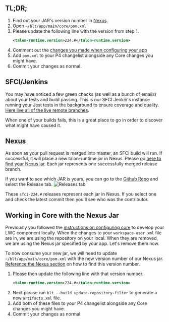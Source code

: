 ## TL;DR;

1. Find out your JAR's version number in [Nexus](https://nexus.soma.salesforce.com/nexus/#nexus-search;quick~talon-runtime).
1. Open `~/blt/app/main/core/pom.xml`
1. Please update the following line with the version from step 1.
    ```xml
    <talon-runtime.version>224.#</talon-runtime.version>
    ```
1. Comment out the [changes you made when configuring your app](ConfigureCore.md)
1. Add `pom.xml` to your P4 changelist alongside any Core changes you might have.
1. Commit your changes as normal.

## SFCI/Jenkins

You may have noticed a few green checks (as well as a bunch of emails) about your tests and build passing. This is our SFCI Jenkin's instance running your Jest tests in the background to ensure coverage and quality. [Here live all of the live remote branches](https://communitiesci.dop.sfdc.net/).

When one of your builds fails, this is a great place to go in order to discover what might have caused it.

## Nexus

As soon as your pull request is merged into master, an SFCI build will run. If successful, it will place a new talon-runtime jar in Nexus. Please go [here to find your Nexus jar](https://nexus.soma.salesforce.com/nexus/#nexus-search;quick~talon-runtime). Each jar represents one successfully merged release branch.

If you want to see which JAR is yours, you can go to the [Github Repo](https://git.soma.salesforce.com/communities/talon) and select the Release tab.
![Releases tab](https://help.github.com/assets/images/help/releases/release-link.png)

These `sfci-224.#` releases represent each jar in Nexus. If you select one and check the latest commit then you'll see who was the contributor.

## Working in Core with the Nexus Jar

Previously you followed the [instructions on configuring core](ConfigureCore.md) to develop your LWC component locally. When the changes to your `workspace-user.xml` file are in, we are using the repository on your local. When they are removed, we are using the Nexus jar specified by your app. Let's remove them now.

To now consume your new jar, we will need to update `~/blt/app/main/core/pom.xml` with the new version number of our Nexus jar. [Reference the Nexus section](#Nexus) on how to find this version number.

1. Please then update the following line with that version number.
    ```xml
    <talon-runtime.version>224.#</talon-runtime.version>
    ```
1. Next please run `blt --build update-repository-filter` to generate a new `artifacts.xml` file.
1. Add both of these files to your P4 changelist alongside any Core changes you might have.
1. Commit your changes as normal
